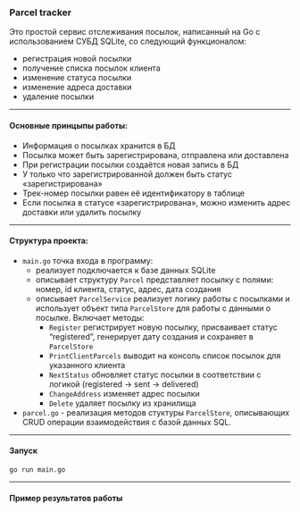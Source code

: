 ### Parcel tracker
Это простой сервис отслеживания посылок, написанный на Go с использованием СУБД SQLite, со следующий функционалом:
  + регистрация новой посылки
  + получение списка посылок клиента
  + изменение статуса посылки
  + изменение адреса доставки
  + удаление посылки
* * * *
#### Основные принцыпы работы:
  + Информация о посылках хранится в БД
  + Посылка может быть зарегистрирована, отправлена или доставлена
  + При регистрации посылки создаётся новая запись в БД
  + У только что зарегистрированной должен быть статус «зарегистрирована»
  + Трек-номер посылки равен её идентификатору в таблице
  + Если посылка в статусе «зарегистрирована», можно изменить адрес доставки или удалить посылку
* * * *
#### Структура проекта:
  + `main.go` точка входа в программу:
    * реализует подключается к базе данных SQLite  
    * описывает структуру `Parcel` представляет посылку с полями: номер, id клиента, статус, адрес, дата создания  
    * описывает `ParcelService` реализует логику работы с посылками и использует объект типа `ParcelStore` для работы с данными о посылке. Включает методы:  
      - `Register` регистрирует новую посылку, присваивает статус “registered”, генерирует дату создания и сохраняет в `ParcelStore`  
      - `PrintClientParcels` выводит на консоль список посылок для указанного клиента  
      - `NextStatus` обновляет статус посылки в соответствии с логикой (registered -> sent -> delivered)  
      - `ChangeAddress` изменяет адрес посылки
      - `Delete` удаляет посылку из хранилища
  + `parcel.go` - реализация методов стуктуры `ParcelStore`, описывающих CRUD операции взаимодействия с базой данных SQL.
* * * *
#### Запуск
`go run main.go`
* * * *
#### Пример результатов работы

